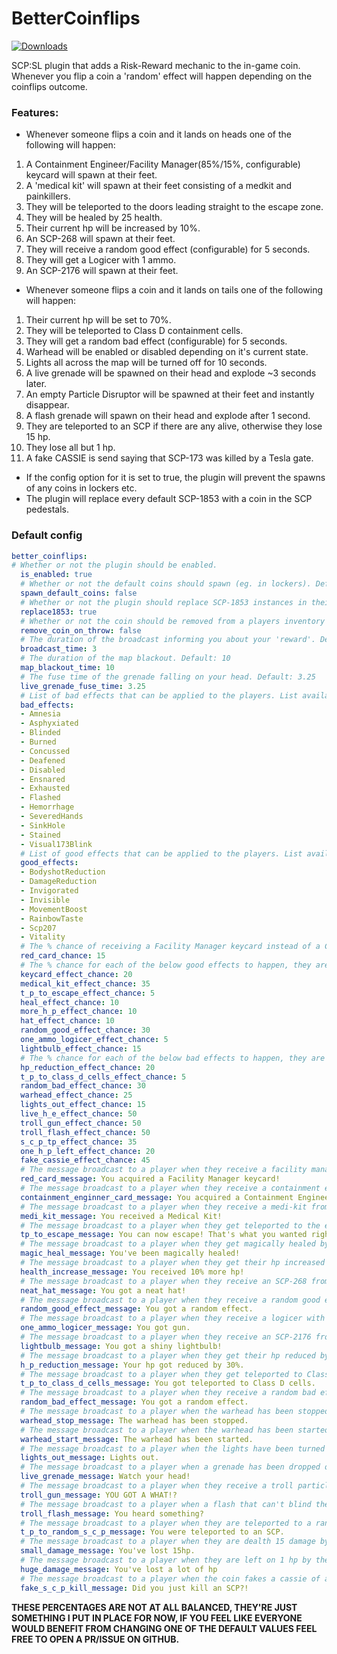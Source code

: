 # BetterCoinflips
<a href="https://github.com/Mikihero/BetterCoinflips/releases"><img src="https://img.shields.io/github/downloads/Mikihero/BetterCoinflips/total?label=Downloads" alt="Downloads"></a>  
  
SCP:SL plugin that adds a Risk-Reward mechanic to the in-game coin. Whenever you flip a coin a 'random' effect will happen depending on the coinflips outcome.

### **Features:**

- Whenever someone flips a coin and it lands on heads one of the following will happen:  
1. A Containment Engineer/Facility Manager(85%/15%, configurable) keycard will spawn at their feet.  
2. A 'medical kit' will spawn at their feet consisting of a medkit and painkillers.  
3. They will be teleported to the doors leading straight to the escape zone.  
4. They will be healed by 25 health.  
5. Their current hp will be increased by 10%.
6. An SCP-268 will spawn at their feet.
7. They will receive a random good effect (configurable) for 5 seconds.
8. They will get a Logicer with 1 ammo.  
9. An SCP-2176 will spawn at their feet.  

- Whenever someone flips a coin and it lands on tails one of the following will happen:  
1. Their current hp will be set to 70%.  
2. They will be teleported to Class D containment cells.  
3. They will get a random bad effect (configurable) for 5 seconds.  
4. Warhead will be enabled or disabled depending on it's current state.  
5. Lights all across the map will be turned off for 10 seconds.  
6. A live grenade will be spawned on their head and explode ~3 seconds later.
7. An empty Particle Disruptor will be spawned at their feet and instantly disappear.
8. A flash grenade will spawn on their head and explode after 1 second.
9. They are teleported to an SCP if there are any alive, otherwise they lose 15 hp.
10. They lose all but 1 hp.
11. A fake CASSIE is send saying that SCP-173 was killed by a Tesla gate.

- If the config option for it is set to true, the plugin will prevent the spawns of any coins in lockers etc.
- The plugin will replace every default SCP-1853 with a coin in the SCP pedestals.

### Default config

```yaml
better_coinflips:
# Whether or not the plugin should be enabled.
  is_enabled: true
  # Whether or not the default coins should spawn (eg. in lockers). Default: false
  spawn_default_coins: false
  # Whether or not the plugin should replace SCP-1853 instances in their pedestals. Default: true. This config is temporary and will be removed in a future update.
  replace1853: true
  # Whether or not the coin should be removed from a players inventory after it's thrown. Default: false.
  remove_coin_on_throw: false
  # The duration of the broadcast informing you about your 'reward'. Default: 3
  broadcast_time: 3
  # The duration of the map blackout. Default: 10
  map_blackout_time: 10
  # The fuse time of the grenade falling on your head. Default: 3.25
  live_grenade_fuse_time: 3.25
  # List of bad effects that can be applied to the players. List available at: https://exiled-team.github.io/EXILED/api/Exiled.API.Enums.EffectType.html
  bad_effects:
  - Amnesia
  - Asphyxiated
  - Blinded
  - Burned
  - Concussed
  - Deafened
  - Disabled
  - Ensnared
  - Exhausted
  - Flashed
  - Hemorrhage
  - SeveredHands
  - SinkHole
  - Stained
  - Visual173Blink
  # List of good effects that can be applied to the players. List available at: https://exiled-team.github.io/EXILED/api/Exiled.API.Enums.EffectType.html
  good_effects:
  - BodyshotReduction
  - DamageReduction
  - Invigorated
  - Invisible
  - MovementBoost
  - RainbowTaste
  - Scp207
  - Vitality
  # The % chance of receiving a Facility Manager keycard instead of a Containment Engineer keycard when that effect is chosen. Default: 15
  red_card_chance: 15
  # The % chance for each of the below good effects to happen, they are checked separately and thus don't have to add up to 100%. If none of those are chosen then the last effect happens.
  keycard_effect_chance: 20
  medical_kit_effect_chance: 35
  t_p_to_escape_effect_chance: 5
  heal_effect_chance: 10
  more_h_p_effect_chance: 10
  hat_effect_chance: 10
  random_good_effect_chance: 30
  one_ammo_logicer_effect_chance: 5
  lightbulb_effect_chance: 15
  # The % chance for each of the below bad effects to happen, they are checked separately and thus don't have to add up to 100%. If none of those are chosen then the last effect happens.
  hp_reduction_effect_chance: 20
  t_p_to_class_d_cells_effect_chance: 5
  random_bad_effect_chance: 30
  warhead_effect_chance: 25
  lights_out_effect_chance: 15
  live_h_e_effect_chance: 50
  troll_gun_effect_chance: 50
  troll_flash_effect_chance: 50
  s_c_p_tp_effect_chance: 35
  one_h_p_left_effect_chance: 20
  fake_cassie_effect_chance: 45
  # The message broadcast to a player when they receive a facility manager keycard (the red one) from the coin.
  red_card_message: You acquired a Facility Manager keycard!
  # The message broadcast to a player when they receive a containment engineer keycard (the useless one) from the coin.
  containment_enginner_card_message: You acquired a Containment Engineer keycard!
  # The message broadcast to a player when they receive a medi-kit from the coin.
  medi_kit_message: You received a Medical Kit!
  # The message broadcast to a player when they get teleported to the escape area by the coin.
  tp_to_escape_message: You can now escape! That's what you wanted right?
  # The message broadcast to a player when they get magically healed by the coin.
  magic_heal_message: You've been magically healed!
  # The message broadcast to a player when they get their hp increased by 10% by the coin.
  health_increase_message: You received 10% more hp!
  # The message broadcast to a player when they receive an SCP-268 from the coin.
  neat_hat_message: You got a neat hat!
  # The message broadcast to a player when they receive a random good effect from the coin.
  random_good_effect_message: You got a random effect.
  # The message broadcast to a player when they receive a logicer with 1 ammo from the coin.
  one_ammo_logicer_message: You got gun.
  # The message broadcast to a player when they receive an SCP-2176 from the coin.
  lightbulb_message: You got a shiny lightbulb!
  # The message broadcast to a player when they get their hp reduced by 30% by the coin.
  h_p_reduction_message: Your hp got reduced by 30%.
  # The message broadcast to a player when they get teleported to Class D cells by the coin.
  t_p_to_class_d_cells_message: You got teleported to Class D cells.
  # The message broadcast to a player when they receive a random bad effect from the coin.
  random_bad_effect_message: You got a random effect.
  # The message broadcast to a player when the warhead has been stopped by the coin.
  warhead_stop_message: The warhead has been stopped.
  # The message broadcast to a player when the warhead has been started by the coin.
  warhead_start_message: The warhead has been started.
  # The message broadcast to a player when the lights have been turned off by the coin.
  lights_out_message: Lights out.
  # The message broadcast to a player when a grenade has been dropped on their head by the coin.
  live_grenade_message: Watch your head!
  # The message broadcast to a player when they receive a troll particle disruptor from the coin.
  troll_gun_message: YOU GOT A WHAT!?
  # The message broadcast to a player when a flash that can't blind them is dropped on their head by the coin.
  troll_flash_message: You heard something?
  # The message broadcast to a player when they are teleported to a random SCP by the coin.
  t_p_to_random_s_c_p_message: You were teleported to an SCP.
  # The message broadcast to a player when they are dealth 15 damage by the coin.
  small_damage_message: You've lost 15hp.
  # The message broadcast to a player when they are left on 1 hp by the coin.
  huge_damage_message: You've lost a lot of hp
  # The message broadcast to a player when the coin fakes a cassie of an SCP dying.
  fake_s_c_p_kill_message: Did you just kill an SCP?!
```

**THESE PERCENTAGES ARE NOT AT ALL BALANCED, THEY'RE JUST SOMETHING I PUT IN PLACE FOR NOW, IF YOU FEEL LIKE EVERYONE WOULD BENEFIT FROM CHANGING ONE OF THE DEFAULT VALUES FEEL FREE TO OPEN A PR/ISSUE ON GITHUB.**